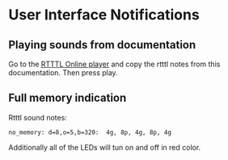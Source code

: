 # User Interface Notifications

## Playing sounds from documentation
Go to the [RTTTL Online player](https://adamonsoon.github.io/rtttl-play/) and copy the rtttl notes from this documentation. Then press play.

## Full memory indication

Rtttl sound notes:

```
no_memory: d=8,o=5,b=320:  4g, 8p, 4g, 8p, 4g
```

Additionally all of the LEDs will tun on and off in red color.